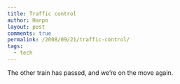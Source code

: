 ```yaml
---
title: Traffic control
author: Harpo
layout: post
comments: true
permalink: /2008/09/21/traffic-control/
tags:
  - tech
---
```

The other train has passed, and we&#8217;re on the move again.